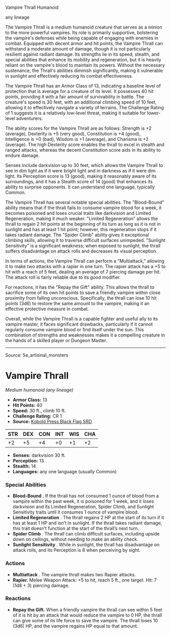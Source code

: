 <MonsterName/>Vampire Thrall</MonsterName>
<CreatureType/>Humanoid</CreatureType>

<Subtype/>any lineage</Subtype>
<summary>The Vampire Thrall is a medium humanoid creature that serves as a minion to the more powerful vampires. Its role is primarily supportive, bolstering the vampire's defenses while being capable of engaging with enemies in combat. Equipped with decent armor and hit points, the Vampire Thrall can withstand a moderate amount of damage, though it is not particularly resilient against radiant damage. Its strengths lie in its speed, stealth, and special abilities that enhance its mobility and regeneration, but it is heavily reliant on the vampire's blood to maintain its powers. Without the necessary sustenance, the Thrall's abilities diminish significantly, making it vulnerable in sunlight and effectively reducing its combat effectiveness.</summary>

<detail>

The Vampire Thrall has an Armor Class of 13, indicating a baseline level of protection that is average for a creature of its level. It possesses 40 hit points, providing it with a fair amount of survivability in battle. The creature's speed is 30 feet, with an additional climbing speed of 10 feet, allowing it to effectively navigate a variety of terrains. The Challenge Rating of 1 suggests it is a relatively low-level threat, making it suitable for lower-level adventurers.

The ability scores for the Vampire Thrall are as follows: Strength is +2 (average), Dexterity is +5 (very good), Constitution is +4 (good), Intelligence is +0 (bad), Wisdom is +1 (average), and Charisma is +2 (average). The high Dexterity score enables the thrall to excel in stealth and ranged attacks, whereas the decent Constitution score aids in its ability to endure damage.

Senses include darkvision up to 30 feet, which allows the Vampire Thrall to see in dim light as if it were bright light and in darkness as if it were dim light. Its Perception score is 13 (good), making it reasonably aware of its surroundings, and it has a Stealth score of 14 (good) that enhances its ability to surprise opponents. It can understand one language, typically Common.

The Vampire Thrall has several notable special abilities. The "Blood-Bound" ability means that if the thrall fails to consume vampire blood for a week, it becomes poisoned and loses crucial traits like darkvision and Limited Regeneration, making it much weaker. "Limited Regeneration" allows the thrall to regain 2 hit points at the beginning of its turn as long as it is not in sunlight and has at least 1 hit point; however, this regeneration stops if it takes radiant damage. The "Spider Climb" ability gives it exceptional climbing skills, allowing it to traverse difficult surfaces unimpeded. "Sunlight Sensitivity" is a significant weakness; when exposed to sunlight, the thrall suffers disadvantage on attack rolls and decreases its visual perception.

In terms of actions, the Vampire Thrall can perform a "Multiattack," allowing it to make two attacks with a rapier in one turn. The rapier attack has a +5 to hit with a reach of 5 feet, dealing an average of 7 piercing damage per hit. The attack roll is fairly reliable due to its good modifier.

For reactions, it has the "Repay the Gift" ability. This allows the thrall to sacrifice some of its own hit points to save a friendly vampire within close proximity from falling unconscious. Specifically, the thrall can lose 10 hit points (3d6) to restore the same amount to the vampire, making it an effective protective measure in combat.

Overall, while the Vampire Thrall is a capable fighter and useful ally to its vampire master, it faces significant drawbacks, particularly if it cannot regularly consume vampire blood or find itself under the sun. This combination of strengths and weaknesses makes it a compelling creature in the hands of a skilled player or Dungeon Master.</detail>



---

Source: 5e_artisinal_monsters

# Vampire Thrall

*Medium humanoid (any lineage)*

- **Armor Class:** 13
- **Hit Points:** 40
- **Speed:** 30 ft., climb 10 ft.
- **Challenge Rating:** CR 1
- **Source:** [Kobold Press Black Flag SRD](https://koboldpress.com/black-flag-roleplaying/)

| STR | DEX | CON | INT | WIS | CHA |
| --- | --- | --- | --- | --- | --- |
| +2 | +5 | +4 | +0 | +1 | +2 |

- **Senses:** darkvision 30 ft.
- **Perception:** 13
- **Stealth:** 14
- **Languages:** any one language (usually Common)

### Special Abilities

- **Blood-Bound** . If the thrall has not consumed 1 ounce of blood from a vampire within the past week, it is poisoned for 1 week, and it loses darkvision and its Limited Regeneration, Spider Climb, and Sunlight Sensitivity traits until it consumes 1 ounce of vampire blood.
- **Limited Regeneration** . The thrall regains 2 HP at the start of its turn if it has at least 1 HP and isn’t in sunlight. If the thrall takes radiant damage, this trait doesn’t function at the start of the thrall’s next turn.
- **Spider Climb** . The thrall can climb difficult surfaces, including upside down on ceilings, without needing to make an ability check.
- **Sunlight Sensitivity** . While in sunlight, the thrall has disadvantage on attack rolls, and its Perception is 8 when perceiving by sight.

### Actions

- **Multiattack** . The vampire thrall makes two Rapier attacks.
- **Rapier.** Melee Weapon Attack: +5 to hit, reach 5 ft., one target. Hit: 7 (1d8 + 3) piercing damage.

### Reactions

- **Repay the Gift.** When a friendly vampire the thrall can see within 5 feet of it is hit by an attack that would reduce the vampire to 0 HP, the thrall can give some of its life force to save the vampire. The thrall loses 10 (3d6) HP, and the vampire regains HP equal to that amount.



